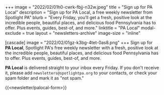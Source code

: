 +++
image = "2022/02/01h0-cwrk-fbjj-n32w.jpeg"
title = "Sign up for PA Local"
description = "Sign up for PA Local, a free weekly newsletter from Spotlight PA"
blurb = "Every Friday, you’ll get a fresh, positive look at the incredible people, beautiful places, and delicious food Pennsylvania has to offer. Plus events, guides, best-of, and more."
linktitle = "PA Local"
modal-exclude = true
layout = "newsletters-archive"
image-size = "inline"

[cascade]
image = "2022/02/01gz-k3bg-4tet-0as8.png"
+++
Sign up for **PA Local**, Spotlight PA's free weekly newsletter with a fresh, positive look at the incredible people, beautiful places, and delicious food Pennsylvania has to offer. Plus events, guides, best-of, and more.

**PA Local** is delivered straight to your inbox every Friday. If you don't receive it, please add `newsletters@spotlightpa.org` to your contacts, or check your spam folder and mark it as "not spam."

{{<newsletter/palocal-form>}}

